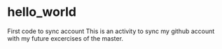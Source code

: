 # hello_world
First code to sync account
This is an activity to sync my github account with my future excercises of the master. 
